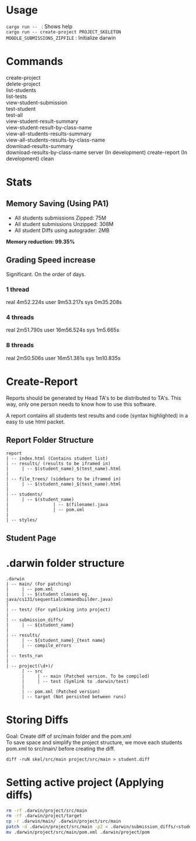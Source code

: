 # Usage
`cargo run -- ` : Shows help  
`cargo run -- create-project PROJECT_SKELETON MOODLE_SUBMISSIONS_ZIPFILE` : Initialize darwin  

# Commands
create-project                           
delete-project                           
list-students                            
list-tests                               
view-student-submission                  
test-student                             
test-all                                 
view-student-result-summary              
view-student-result-by-class-name        
view-all-students-results-summary        
view-all-students-results-by-class-name  
download-results-summary                 
download-results-by-class-name 
server (In development)
create-report (In development)
clean

# Stats
## Memory Saving (Using PA1)
- All students submissions Zipped: 75M
- All student submissions Unzipped: 308M
- All student Diffs using autograder: 2MB

__Memory reduction: 99.35%__

## Grading Speed increase
Significant. On the order of days. 

### 1 thread
real    4m52.224s
user    9m53.217s
sys     0m35.208s

### 4 threads
real    2m51.790s
user    16m56.524s
sys     1m5.665s

### 8 threads
real    2m50.506s
user    16m51.381s
sys     1m10.835s

# Create-Report 
Reports should be generated by Head TA's to be distributed to TA's. This way, only one person needs to know how to use this software.   

A report contains all students test results and code (syntax highlighted) in a easy to use html packet. 

## Report Folder Structure
```verbatim
report
| -- index.html (Contains student list)
| -- results/ (results to be iframed in)
|     | -- $(student_name)_$(test_name).html
| 
| -- file_trees/ (sidebars to be iframed in)
|     | -- $(student_name)_$(test_name).html
|
| -- students/
|     | -- $(student_name)
|                 | -- $(filename).java
|                 | -- pom.xml
|
| -- styles/
```

## Student Page


# .darwin folder structure
```verbatim
.darwin
| -- main/ (For patching)  
|     | -- pom.xml  
|     | -- $(student classes eg. java/cs131/sequentialcommandbuilder.java)  
|
| -- test/ (For symlinking into project)
|  
| -- submission_diffs/  
|     | -- ${student_name}  
|  
| -- results/  
|     | -- ${student_name}_{test name}  
|     | -- compile_errors  
|
| -- tests_ran
|  
| -- project(\d+)/  
      | -- src   
      |     | -- main (Patched version. To be compiled)  
      |     | -- test (Symlink to .darwin/test) 
      |  
      | -- pom.xml (Patched version)  
      | -- target (Not persisted between runs)  
```
# Storing Diffs
Goal: Create diff of src/main folder and the pom.xml  
To save space and simplify the project structure, we move each students pom.xml to src/main/ before creating the diff. 

`diff -ruN skel/src/main project/src/main > student.diff`

# Setting active project (Applying diffs)
``` bash
rm -rf .darwin/project/src/main
rm -rf .darwin/project/target
cp -r .darwin/main/ .darwin/project/src/main
patch -d .darwin/project/src/main -p2 < .darwin/submission_diffs/<student_diff>
mv .darwin/project/src/main/pom.xml .darwin/project/pom
```
